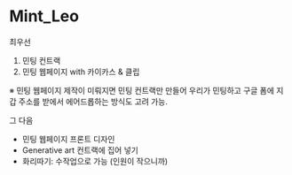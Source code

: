 # Mint_Leo
최우선
1. 민팅 컨트랙
2. 민팅 웹페이지 with 카이카스 & 클립

※ 민팅 웹페이지 제작이 미뤄지면 민팅 컨트랙만 만들어 우리가 민팅하고 구글 폼에 지갑 주소를 받에서 에어드롭하는 방식도 고려 가능.

그 다음
- 민팅 웹페이지 프론트 디자인
- Generative art 컨트랙에 집어 넣기
- 화리따기: 수작업으로 가능 (인원이 작으니까)